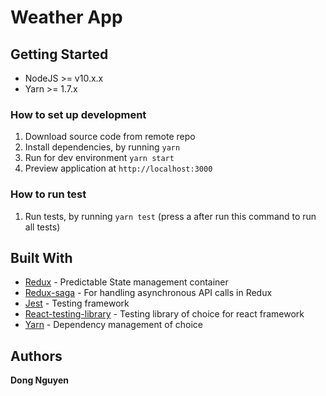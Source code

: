 # Weather App

## Getting Started
- NodeJS >= v10.x.x
- Yarn >= 1.7.x

### How to set up development

1. Download source code from remote repo
2. Install dependencies, by running `yarn`
3. Run for dev environment `yarn start`
4. Preview application at `http://localhost:3000`

### How to run test
1. Run tests, by running `yarn test` (press a after run this command to run all tests)

## Built With
- [Redux](https://github.com/reduxjs/redux) - Predictable State management container
- [Redux-saga](https://redux-saga.js.org/) - For handling asynchronous API calls in Redux
- [Jest](https://jestjs.io/) - Testing framework
- [React-testing-library](https://github.com/kentcdodds/react-testing-library) - Testing library of choice for react framework
- [Yarn](https://yarnpkg.com/lang/en/) - Dependency management of choice

## Authors
**Dong Nguyen**
